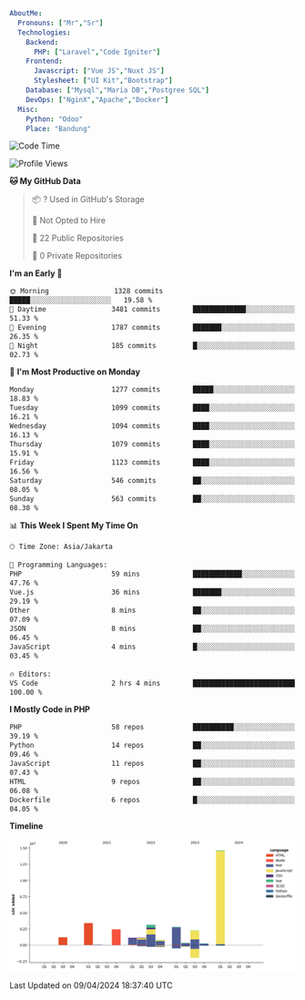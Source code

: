 ```yaml
AboutMe:
  Pronouns: ["Mr","Sr"]
  Technologies:
    Backend:
      PHP: ["Laravel","Code Igniter"]
    Frontend:
      Javascript: ["Vue JS","Nuxt JS"]
      Stylesheet: ["UI Kit","Bootstrap"]
    Database: ["Mysql","Maria DB","Postgree SQL"]
    DevOps: ["NginX","Apache","Docker"]
  Misc:
    Python: "Odoo"
    Place: "Bandung"
```

<!--START_SECTION:waka-->
![Code Time](http://img.shields.io/badge/Code%20Time-1%2C336%20hrs%2035%20mins-blue)

![Profile Views](http://img.shields.io/badge/Profile%20Views-0-blue)

**🐱 My GitHub Data** 

> 📦 ? Used in GitHub's Storage 
 > 
> 🚫 Not Opted to Hire
 > 
> 📜 22 Public Repositories 
 > 
> 🔑 0 Private Repositories 
 > 
**I'm an Early 🐤** 

```text
🌞 Morning                1328 commits        █████░░░░░░░░░░░░░░░░░░░░   19.58 % 
🌆 Daytime                3481 commits        █████████████░░░░░░░░░░░░   51.33 % 
🌃 Evening                1787 commits        ███████░░░░░░░░░░░░░░░░░░   26.35 % 
🌙 Night                  185 commits         █░░░░░░░░░░░░░░░░░░░░░░░░   02.73 % 
```
📅 **I'm Most Productive on Monday** 

```text
Monday                   1277 commits        █████░░░░░░░░░░░░░░░░░░░░   18.83 % 
Tuesday                  1099 commits        ████░░░░░░░░░░░░░░░░░░░░░   16.21 % 
Wednesday                1094 commits        ████░░░░░░░░░░░░░░░░░░░░░   16.13 % 
Thursday                 1079 commits        ████░░░░░░░░░░░░░░░░░░░░░   15.91 % 
Friday                   1123 commits        ████░░░░░░░░░░░░░░░░░░░░░   16.56 % 
Saturday                 546 commits         ██░░░░░░░░░░░░░░░░░░░░░░░   08.05 % 
Sunday                   563 commits         ██░░░░░░░░░░░░░░░░░░░░░░░   08.30 % 
```


📊 **This Week I Spent My Time On** 

```text
🕑︎ Time Zone: Asia/Jakarta

💬 Programming Languages: 
PHP                      59 mins             ████████████░░░░░░░░░░░░░   47.76 % 
Vue.js                   36 mins             ███████░░░░░░░░░░░░░░░░░░   29.19 % 
Other                    8 mins              ██░░░░░░░░░░░░░░░░░░░░░░░   07.09 % 
JSON                     8 mins              ██░░░░░░░░░░░░░░░░░░░░░░░   06.45 % 
JavaScript               4 mins              █░░░░░░░░░░░░░░░░░░░░░░░░   03.45 % 

🔥 Editors: 
VS Code                  2 hrs 4 mins        █████████████████████████   100.00 % 
```

**I Mostly Code in PHP** 

```text
PHP                      58 repos            ██████████░░░░░░░░░░░░░░░   39.19 % 
Python                   14 repos            ██░░░░░░░░░░░░░░░░░░░░░░░   09.46 % 
JavaScript               11 repos            ██░░░░░░░░░░░░░░░░░░░░░░░   07.43 % 
HTML                     9 repos             ██░░░░░░░░░░░░░░░░░░░░░░░   06.08 % 
Dockerfile               6 repos             █░░░░░░░░░░░░░░░░░░░░░░░░   04.05 % 
```



**Timeline**

![Lines of Code chart](https://raw.githubusercontent.com/vheins/vheins/main/assets/bar_graph.png)


 Last Updated on 09/04/2024 18:37:40 UTC
<!--END_SECTION:waka-->
